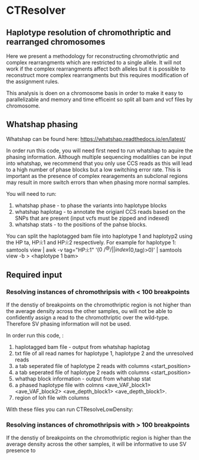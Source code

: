# CTResolver
## Haplotype resolution of chromothriptic and rearranged chromosomes 

Here we present a methodology for reconstructing chromothriptic and complex rearrangments which are restricted to a single allele. It will not work if the complex rearrangments affect both alleles but it is possible to reconstruct more complex rearrangments but this requires modification of the assignment rules. 

This analysis is doen on a chromosome basis in order to make it easy to parallelizable and memory and time efficeint so split all bam and vcf files by chromosome.

## Whatshap phasing 

Whatshap can be found here: https://whatshap.readthedocs.io/en/latest/ 

In order run this code, you will need first need to run whatshap to aquire the phasing information. Although multiple sequencing modalitiies can be input into whatshap, we recommend that you only use CCS reads as this will lead to a high number of phase blocks but a low switching error rate. This is important as the presence of complex rearagements an subclonal regions may result in more switch errors than when phasing more normal samples. 

You will need to run: 

1) whatshap phase - to phase the variants into haplotype blocks
2) whatshap haplotag - to annotate the origianl CCS reads based on the SNPs that are present (input vcfs must be zipped and indexed)
3) whatshap stats - to the positions of the pahse blocks. 

You can split the haplotagged bam file into haplotype 1 and haplotyp2 using the HP ta, HP:i:1 and HP:i:2 respectively. For example for haplotype 1:
samtools view <haplotagged file> | awk -v tag="HP:i:1" '($0 ~ /^@/ || index($0,tag)>0)' | samtools view -b > <haplotype 1 bam> 
  

## Required input

### Resolving instances of chromothripsis with < 100 breakpoints 

If the denstiy of breakpoints on the chromothriptic region is not higher than the average density across the other samples, ou will not be able to confidently assign a read to the chromothriptic over the wild-type. Therefore SV phasing information will not be used. 

In order run this code, :

1) haplotagged bam file - output from whatshap haplotag
2) txt file of all read names for haplotype 1, haplotype 2 and the unresolved reads
3) a tab seperated file of haplotype 2 reads with columns <readname> <chr> <start_position>
4) a tab seperated file of haplotype 2 reads with columns <readname> <chr> <start_position>
5) whathap block information - output from whatshap stat
6) a phased haplotype file with colmns <chr> <Haplotype start> <Number of SNPs> <ave_VAF_block1> <ave_VAF_block2> <ave_depth_block1> <ave_depth_block1>.
7) region of loh file with columns <chr> <start> <end>

With these files you can run CTResolveLowDensity:
  


### Resolving instances of chromothripsis with > 100 breakpoints 

If the denstiy of breakpoints on the chromothriptic region is higher than the average density across the other samples, it will be informative to use SV presence to 



